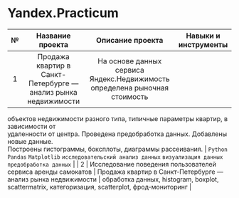 # Yandex.Practicum
| № | Название проекта | Описание проекта | Навыки и инструменты |
|:-:|:---------------------:|:---------------------------:|:---------------:|
| 1 | Продажа квартир в Санкт-Петербурге — анализ рынка недвижимости | На основе данных сервиса Яндекс.Недвижимость определена рыночная стоимость<br>
объектов недвижимости разного типа, типичные параметры квартир, в зависимости от<br>
удаленности от центра. Проведена предобработка данных. Добавлены новые данные.<br>
Построены гистограммы, боксплоты, диаграммы рассеивания. | `Python` `Pandas` `Matplotlib` `исследовательский анализ данных` `визуализация данных` `предобработка данных` | 
| 2 | Исследование поведения пользователей сервиса аренды самокатов | Продажа квартир в Санкт-Петербурге — анализ рынка недвижимости | обработка данных, histogram, boxplot, scattermatrix,
категоризация, scatterplot,  фрод-мониторинг |
